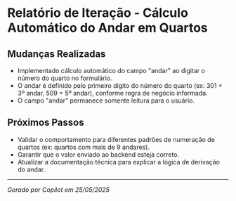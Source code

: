 # Relatório de Iteração - Cálculo Automático do Andar em Quartos

## Mudanças Realizadas
- Implementado cálculo automático do campo "andar" ao digitar o número do quarto no formulário.
- O andar é definido pelo primeiro dígito do número do quarto (ex: 301 = 3º andar, 509 = 5º andar), conforme regra de negócio informada.
- O campo "andar" permanece somente leitura para o usuário.

## Próximos Passos
- Validar o comportamento para diferentes padrões de numeração de quartos (ex: quartos com mais de 9 andares).
- Garantir que o valor enviado ao backend esteja correto.
- Atualizar a documentação técnica para explicar a lógica de derivação do andar.

---
*Gerado por Copilot em 25/05/2025*
